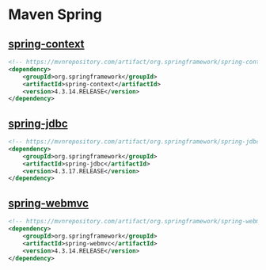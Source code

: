 # Maven Spring

## [spring-context](https://mvnrepository.com/artifact/org.springframework/spring-context)

```xml
<!-- https://mvnrepository.com/artifact/org.springframework/spring-context -->
<dependency>
    <groupId>org.springframework</groupId>
    <artifactId>spring-context</artifactId>
    <version>4.3.14.RELEASE</version>
</dependency>
```

## [spring-jdbc](https://mvnrepository.com/artifact/org.springframework/spring-jdbc)

```xml
<!-- https://mvnrepository.com/artifact/org.springframework/spring-jdbc -->
<dependency>
    <groupId>org.springframework</groupId>
    <artifactId>spring-jdbc</artifactId>
    <version>4.3.17.RELEASE</version>
</dependency>
```

## [spring-webmvc](https://mvnrepository.com/artifact/org.springframework/spring-webmvc)

```xml
<!-- https://mvnrepository.com/artifact/org.springframework/spring-webmvc -->
<dependency>
    <groupId>org.springframework</groupId>
    <artifactId>spring-webmvc</artifactId>
    <version>4.3.14.RELEASE</version>
</dependency>
```